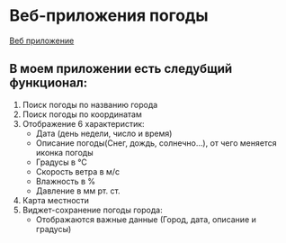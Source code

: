  # Веб-приложения погоды
 [Веб приложение](https://maksimyska.github.io/)


## В моем приложении есть следубщий функционал:
1. Поиск погоды по названию города
2. Поиск погоды по координатам
3. Отображение 6 характеристик:
    - Дата (день недели, число и время)
    - Описание погоды(Снег, дождь, солнечно...), от чего меняется иконка погоды
    - Градусы в °C
    - Скорость ветра в м/c
    - Влажность в %
    - Давление в мм рт. ст.
4. Карта местности
5. Виджет-сохранение погоды города:
    - Отображаются важные данные (Город, дата, описание и градусы)

